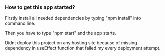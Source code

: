 ### How to get this app started?

Firstly install all needed dependencies by typing "npm install" into command line.

Then you have to type "npm start" and the app starts.

Didnt deploy this project on any hosting site because of missing dependency in useEffect function that failed my every deployment attempt.
